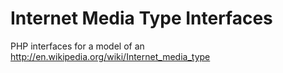 # Internet Media Type Interfaces
PHP interfaces for a model of an http://en.wikipedia.org/wiki/Internet_media_type
